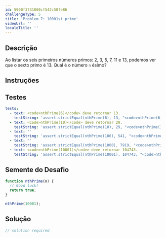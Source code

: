 ```yaml
---
id: 5900f3731000cf542c50fe86
challengeType: 5
title: 'Problem 7: 10001st prime'
videoUrl: ''
localeTitle: ''
---
```


## Descrição
<section id="description"> Ao listar os seis primeiros números primos: 2, 3, 5, 7, 11 e 13, podemos ver que o sexto primo é 13. Qual é o número <code>n</code> ésimo? </section>

## Instruções
<section id="instructions">
</section>

## Testes
<section id='tests'>

```yml
tests:
  - text: <code>nthPrime(6)</code> deve retornar 13.
    testString: 'assert.strictEqual(nthPrime(6), 13, "<code>nthPrime(6)</code> should return 13.");'
  - text: <code>nthPrime(10)</code> deve retornar 29.
    testString: 'assert.strictEqual(nthPrime(10), 29, "<code>nthPrime(10)</code> should return 29.");'
  - text: ''
    testString: 'assert.strictEqual(nthPrime(100), 541, "<code>nthPrime(100)</code> should return 541.");'
  - text: ''
    testString: 'assert.strictEqual(nthPrime(1000), 7919, "<code>nthPrime(1000)</code> should return 7919.");'
  - text: <code>nthPrime(10001)</code> deve retornar 104743.
    testString: 'assert.strictEqual(nthPrime(10001), 104743, "<code>nthPrime(10001)</code> should return 104743.");'

```

</section>

## Semente do Desafio
<section id='challengeSeed'>

<div id='js-seed'>

```js
function nthPrime(n) {
  // Good luck!
  return true;
}

nthPrime(10001);

```

</div>



</section>

## Solução
<section id='solution'>

```js
// solution required
```
</section>
